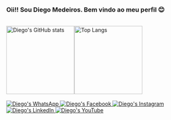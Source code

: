 ### Oii!! Sou Diego Medeiros. Bem vindo ao meu perfil 😊
<br/>
<!---
https://github.com/anuraghazra/github-readme-stats/blob/master/readme.md#deploy-on-your-own-vercel-instance
--->
<div style="display: flex">
  <img height="180em" src="https://github-readme-stats.vercel.app/api?username=diegomdsv&show_icons=true&theme=tokyonight&border_radius=1&hide_border=true&hide_title=true&text_bold=false" alt="Diego's GitHub stats" />
  <img height="180em" src="https://github-readme-stats.vercel.app/api/top-langs/?username=diegomdsv&layout=compact&theme=tokyonight&border_radius=1&hide_border=true&text_bold=false" alt="Top Langs" />
</div>
<br />
<div style="display: inline_block">
  <a href="https://api.whatsapp.com/send?phone=5577998319712&text=Olá!%20Te%20encontrei%20no%20GitHub%20e%20gostei%20dos%20projetos%20que%20você%20publicou." target="_blank">
    <img src="https://img.shields.io/badge/WhatsApp-25D366?style=for-the-badge&logo=whatsapp&logoColor=white" alt="Diego's WhatsApp" />
  <a />
  <a href="https://www.facebook.com/diegomdsv" target="_blank">
    <img src="https://img.shields.io/badge/Facebook-1877F2?style=for-the-badge&logo=facebook&logoColor=white" alt="Diego's Facebook" />
  <a />
  <a href="https://www.instagram.com/diegomdsv/" target="_blank">
    <img src="https://img.shields.io/badge/Instagram-E4405F?style=for-the-badge&logo=instagram&logoColor=white" alt="Diego's Instagram" />
  <a />
  <a href="https://www.linkedin.com/in/diegomdsv" target="_blank">
    <img src="https://img.shields.io/badge/LinkedIn-0077B5?style=for-the-badge&logo=linkedin&logoColor=white" alt="Diego's LinkedIn" />
  <a />
  <a href="https://www.youtube.com/channel/UCTZ-0XWu05vMoDP-rpI8HTg" target="_blank">
    <img src="https://img.shields.io/badge/YouTube-FF0000?style=for-the-badge&logo=youtube&logoColor=white" alt="Diego's YouTube" />
  <a />
<div />
